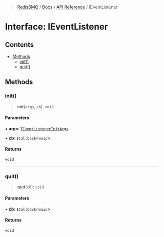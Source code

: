 >[RedisSMQ](../../../README.md) / [Docs](../../README.md) / [API Reference](../README.md) / IEventListener

# Interface: IEventListener

## Contents

- [Methods](IEventListener.md#methods)
  - [init()](IEventListener.md#init)
  - [quit()](IEventListener.md#quit)

## Methods

### init()

> **init**(`args`, `cb`): `void`

#### Parameters

▪ **args**: [`TEventListenerInitArgs`](../type-aliases/TEventListenerInitArgs.md)

▪ **cb**: `ICallback`<`void`>

#### Returns

`void`

***

### quit()

> **quit**(`cb`): `void`

#### Parameters

▪ **cb**: `ICallback`<`void`>

#### Returns

`void`

